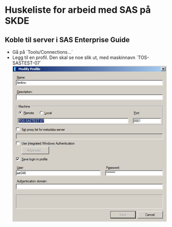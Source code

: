 # Huskeliste for arbeid med SAS på SKDE

## Koble til server i SAS Enterprise Guide

- Gå på ´Tools/Connections...´
- Legg til en profil. Den skal se noe slik ut, med maskinnavn ´TOS-SASTEST-07´
![Alt text](figurer/sas_server.png)

